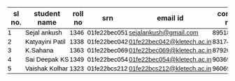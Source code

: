 <html xmlns:o="urn:schemas-microsoft-com:office:office"
xmlns:x="urn:schemas-microsoft-com:office:excel"
xmlns="http://www.w3.org/TR/REC-html40">

<head>

<meta name=ProgId content=Excel.Sheet>
<meta name=Generator content="Microsoft Excel 15">
<link id=Main-File rel=Main-File
href="file:///C:/Users/hp/AppData/Local/Packages/oice_16_974fa576_32c1d314_10e2/AC/Temp/msohtmlclip1/01/clip.htm">
<link rel=File-List
href="file:///C:/Users/hp/AppData/Local/Packages/oice_16_974fa576_32c1d314_10e2/AC/Temp/msohtmlclip1/01/clip_filelist.xml">
<style>
<!--table
	{mso-displayed-decimal-separator:"\.";
	mso-displayed-thousand-separator:"\,";}
@page
	{margin:.75in .7in .75in .7in;
	mso-header-margin:.3in;
	mso-footer-margin:.3in;}
tr
	{mso-height-source:auto;}
col
	{mso-width-source:auto;}
br
	{mso-data-placement:same-cell;}
td
	{padding-top:1px;
	padding-right:1px;
	padding-left:1px;
	mso-ignore:padding;
	color:black;
	font-size:11.0pt;
	font-weight:400;
	font-style:normal;
	text-decoration:none;
	font-family:Calibri, sans-serif;
	mso-font-charset:0;
	mso-number-format:General;
	text-align:general;
	vertical-align:bottom;
	border:none;
	mso-background-source:auto;
	mso-pattern:auto;
	mso-protection:locked visible;
	white-space:nowrap;
	mso-rotate:0;}
.xl65
	{color:#0563C1;
	text-decoration:underline;
	text-underline-style:single;}
-->
</style>
</head>

<body link="#0563C1" vlink="#954F72">



sl no. | student name | roll no | srn | email id | contact no.
-- | -- | -- | -- | -- | --
1 | Sejal ankush | 1346 | 01fe22bec051 | sejalankush@gmail.com | 8951840379
2 | Katyayini Patil | 1338 | 01fe22bec042 | 01fe22bec042@kletech.ac.in | 8317498673
3 | K.Sahana | 1363 | 01fe22bec069 | 01fe22bec069@kletech.ac.in | 8792006953
4 | Sai Deepak KS | 1349 | 01fe22bec054 | 01fe22bec054@kletech.ac.in | 9036995545
5 | Vaishak Kolhar | 1323 | 01fe22bcs212 | 01fe22bcs212@kletech.ac.in | 9606947245



</body>

